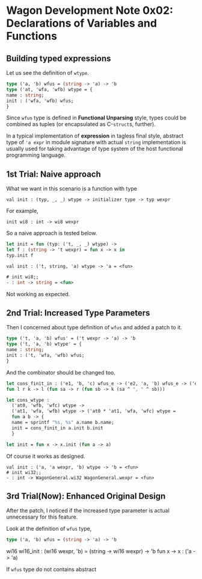# Wagon Development Note 0x02: Declarations of Variables and Functions

## Building typed expressions

Let us see the definition of `wtype`.
```ocaml
type ('a, 'b) wfus = (string -> 'a) -> 'b
type ('at, 'wfa, 'wfb) wtype = {
name : string;
init : ('wfa, 'wfb) wfus;
}
```
Since `wfus` type is defined in **Functional Unparsing** style,
types could be combined as tuples (or encapsulated as C-`struct`s, further).

In a typical implementation of **expression** in tagless final style,
abstract type of `'a expr` in module signature with actual `string` implementation is usually used for taking advantage of type system of the host functional programming language.

## 1st Trial: Naive approach

What we want in this scenario is a function with type

```
val init : (typ, _, _) wtype -> initializer type -> typ wexpr
```

For example,

```
init wi8 : int -> wi8 wexpr
```

So a naive approach is tested below.


```ocaml
let init = fun (typ: ('t, _, _) wtype) -> 
let f : (string -> 't wexpr) = fun x -> x in 
typ.init f
```
```text
val init : ('t, string, 'a) wtype -> 'a = <fun>
```
```ocaml
# init wi8;;
- : int -> string = <fun>
```
Not working as expected.

## 2nd Trial: Increased Type Parameters

Then I concerned about type definition of `wfus` and added a patch to it.

```ocaml
type ('t, 'a, 'b) wfus' = ('t wexpr -> 'a) -> 'b
type ('t, 'a, 'b) wtype' = {
name : string;
init : ('t, 'wfa, 'wfb) wfus;
}
```

And the combinator should be changed too.

```ocaml
let cons_finit_in : ('e1, 'b, 'c) wfus_e -> ('e2, 'a, 'b) wfus_e -> ('e1 * 'e2, 'a, 'c) wfus_e =
fun l r k -> l (fun sa -> r (fun sb -> k (sa ^ ", " ^ sb)))

let cons_wtype :
  ('at0, 'wfb, 'wfc) wtype ->
  ('at1, 'wfa, 'wfb) wtype -> ('at0 * 'at1, 'wfa, 'wfc) wtype =
  fun a b -> {
  name = sprintf "%s, %s" a.name b.name;
  init = cons_finit_in a.init b.init
  }

let init = fun x -> x.init (fun a -> a)
```

Of course it works as designed.

```text
val init : ('a, 'a wexpr, 'b) wtype -> 'b = <fun>
# init wi32;;
- : int -> WagonGeneral.wi32 WagonGeneral.wexpr = <fun>
```

## 3rd Trial(Now): Enhanced Original Design

After the patch, I noticed if the increased type parameter is
actual unnecessary for this feature.

Look at the definition of `wfus` type,
```ocaml
type ('a, 'b) wfus = (string -> 'a) -> 'b
```
wi16
wi16_init : (wi16 wexpr, 'b) = (string -> wi16 wexpr) -> 'b
fun x -> x : ('a -> 'a) 

If `wfus` type do not contains abstract
